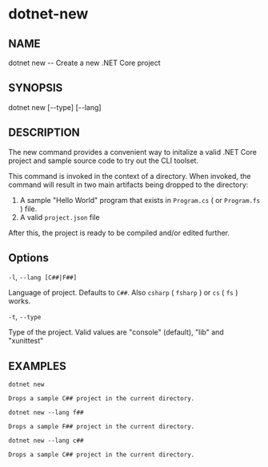 dotnet-new
==========

## NAME
dotnet new -- Create a new .NET Core project

## SYNOPSIS
dotnet new [--type] [--lang]

## DESCRIPTION
The new command provides a convenient way to initalize a valid .NET Core project and sample source code to try out the CLI toolset. 

This command is invoked in the context of a directory. When invoked, the command will result in two main artifacts being dropped to the directory: 

1. A sample "Hello World" program that exists in `Program.cs` ( or `Program.fs` ) file.
2. A valid `project.json` file

After this, the project is ready to be compiled and/or edited further. 

## Options

`-l`, `--lang [C##|F##]`

Language of project. Defaults to `C##`. Also `csharp` ( `fsharp` ) or `cs` ( `fs` ) works.

`-t`, `--type`

Type of the project. Valid values are "console" (default), "lib" and "xunittest"

## EXAMPLES

`dotnet new`
    
    Drops a sample C## project in the current directory.

`dotnet new --lang f##`
    
    Drops a sample F## project in the current directory.

`dotnet new --lang c##`
    
    Drops a sample C## project in the current directory.


